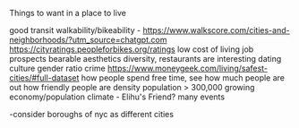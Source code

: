 Things to want in a place to live

good transit
walkability/bikeability - https://www.walkscore.com/cities-and-neighborhoods/?utm_source=chatgpt.com https://cityratings.peopleforbikes.org/ratings
low cost of living
job prospects
bearable aesthetics
diversity, restaurants are interesting
dating culture
gender ratio
crime https://www.moneygeek.com/living/safest-cities/#full-dataset
how people spend free time, see how much people are out
how friendly people are
density 
population > 300,000
growing economy/population
climate - Elihu's Friend?
many events

-consider boroughs of nyc as different cities
